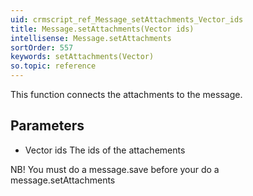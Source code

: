 ```yaml
---
uid: crmscript_ref_Message_setAttachments_Vector_ids
title: Message.setAttachments(Vector ids)
intellisense: Message.setAttachments
sortOrder: 557
keywords: setAttachments(Vector)
so.topic: reference
---
```



This function connects the attachments to the message.




## Parameters


 - Vector ids The ids of the attachements


NB! You must do a message.save before your do a message.setAttachments


